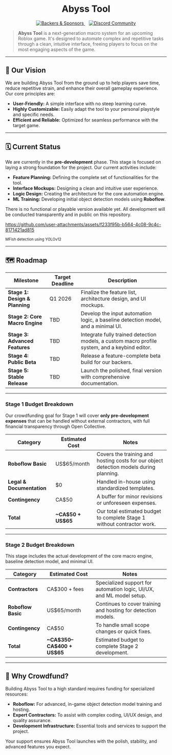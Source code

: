 <div align="center">
  <h1>Abyss Tool</h1>
</div>

<p align="center">
  <a href="https://opencollective.com/abyss-tool">
    <img src="https://img.shields.io/opencollective/all/abyss-tool.svg?style=for-the-badge" alt="Backers & Sponsors" />
  </a>
  &nbsp;&nbsp;
  <a href="https://discord.gg/PeZUesBJGX">
    <img src="https://img.shields.io/discord/1387936657239703648?label=Discord&style=for-the-badge&logo=discord" alt="Discord Community" />
  </a>
</p>

> **Abyss Tool** is a next-generation macro system for an upcoming Roblox game. It's designed to automate complex and repetitive tasks through a clean, intuitive interface, freeing players to focus on the most engaging aspects of the game.

---

## 🚀 Our Vision

We are building Abyss Tool from the ground up to help players save time, reduce repetitive strain, and enhance their overall gameplay experience. Our core principles are:

* **User-Friendly:** A simple interface with no steep learning curve.
* **Highly Customizable:** Easily adapt the tool to your personal playstyle and specific needs.
* **Efficient and Reliable:** Optimized for seamless performance with the target game.

---

## 🗓️ Current Status

We are currently in the **pre-development** phase. This stage is focused on laying a strong foundation for the project. Our current activities include:

* **Feature Planning:** Defining the complete set of functionalities for the tool.
* **Interface Mockups:** Designing a clean and intuitive user experience.
* **Logic Design:** Creating the architecture for the core automation engine.
* **ML Training:** Developing initial object detection models using **Roboflow**.

There is no functional or playable version available yet. All development will be conducted transparently and in public on this repository.

https://github.com/user-attachments/assets/f233f95b-b564-4c08-9c4c-8171421ad815

<sup>MFish detection using YOLOv12</sup>

---

## 🗺️ Roadmap

| Milestone                      | Target Deadline | Description                                                                                    |
| ------------------------------ | --------------- | ---------------------------------------------------------------------------------------------- |
| **Stage 1: Design & Planning** | Q1 2026         | Finalize the feature list, architecture design, and UI mockups.                                |
| **Stage 2: Core Macro Engine** | TBD             | Develop the input automation logic, a baseline detection model, and a minimal UI.              |
| **Stage 3: Advanced Features** | TBD             | Integrate fully trained detection models, a custom macro profile system, and a keybind editor. |
| **Stage 4: Public Beta**       | TBD             | Release a feature-complete beta build for our backers.                                         |
| **Stage 5: Stable Release**    | TBD             | Launch the polished, final version with comprehensive documentation.                           |

---

### Stage 1 Budget Breakdown

Our crowdfunding goal for Stage 1 will cover **only pre-development expenses** that can be handled without external contractors, with full financial transparency through Open Collective.

| Category                  | Estimated Cost        | Notes                                                                                  |
| ------------------------- | --------------------- | -------------------------------------------------------------------------------------- |
| **Roboflow Basic**        | US\$65/month          | Covers the training and hosting costs for our object detection models during planning. |
| **Legal & Documentation** | \$0                   | Handled in-house using standardized templates.                                         |
| **Contingency**           | CA\$50                | A buffer for minor revisions or unforeseen expenses.                                   |
| **Total**                 | **\~CA\$50 + US\$65** | Our total estimated budget to complete Stage 1 without contractor work.                |

---

### Stage 2 Budget Breakdown

This stage includes the actual development of the core macro engine, baseline detection model, and minimal UI.

| Category           | Estimated Cost                 | Notes                                                                |
| ------------------ | ------------------------------ | -------------------------------------------------------------------- |
| **Contractors**    | CA\$300 + fees                 | Specialized support for automation logic, UI/UX, and ML model setup. |
| **Roboflow Basic** | US\$65/month                   | Continues to cover training and hosting for detection models.        |
| **Contingency**    | CA\$50                         | To handle small scope changes or quick fixes.                        |
| **Total**          | **\~CA\$350–CA\$400 + US\$65** | Estimated budget to complete Stage 2 development.                    |

---

## 💖 Why Crowdfund?

Building Abyss Tool to a high standard requires funding for specialized resources:

* **Roboflow:** For advanced, in-game object detection model training and hosting.
* **Expert Contractors:** To assist with complex coding, UI/UX design, and quality assurance.
* **Development Infrastructure:** Essential tools and services to support the project.

Your support ensures Abyss Tool launches with the polish, stability, and advanced features you expect.
